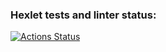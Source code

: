 ### Hexlet tests and linter status:
[![Actions Status](https://github.com/Inthetouch/fullstack-javascript-project-44/actions/workflows/hexlet-check.yml/badge.svg)](https://github.com/Inthetouch/fullstack-javascript-project-44/actions)